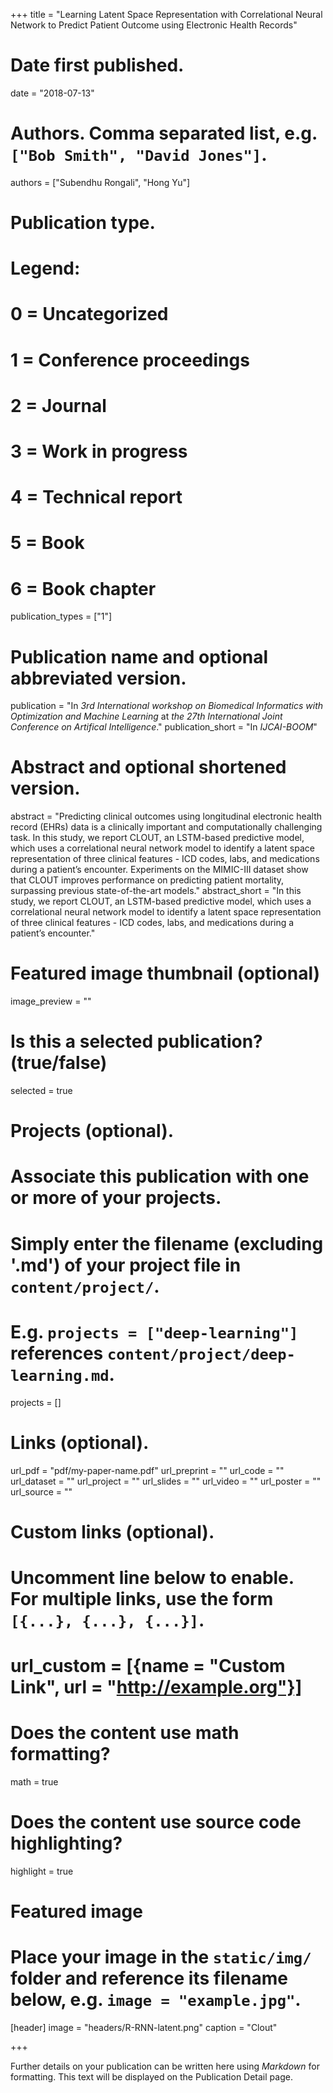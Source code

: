 +++
title = "Learning Latent Space Representation with Correlational Neural Network to Predict Patient Outcome using Electronic Health Records"

# Date first published.
date = "2018-07-13"

# Authors. Comma separated list, e.g. `["Bob Smith", "David Jones"]`.
authors = ["Subendhu Rongali", "Hong Yu"]

# Publication type.
# Legend:
# 0 = Uncategorized
# 1 = Conference proceedings
# 2 = Journal
# 3 = Work in progress
# 4 = Technical report
# 5 = Book
# 6 = Book chapter
publication_types = ["1"]

# Publication name and optional abbreviated version.
publication = "In *3rd International workshop on Biomedical Informatics with Optimization and Machine Learning* at *the 27th International Joint Conference on Artifical Intelligence*."
publication_short = "In *IJCAI-BOOM*"

# Abstract and optional shortened version.
abstract = "Predicting clinical outcomes using longitudinal electronic health record (EHRs) data is a clinically important and computationally challenging task. In this study, we report CLOUT, an LSTM-based predictive model, which uses a correlational neural network model to identify a latent space representation of three clinical features - ICD codes, labs, and medications during a patient’s encounter. Experiments on the MIMIC-III dataset show that CLOUT improves performance on predicting patient mortality, surpassing previous state-of-the-art models."
abstract_short = "In this study, we report CLOUT, an LSTM-based predictive model, which uses a correlational neural network model to identify a latent space representation of three clinical features - ICD codes, labs, and medications during a patient’s encounter."

# Featured image thumbnail (optional)
image_preview = ""

# Is this a selected publication? (true/false)
selected = true

# Projects (optional).
#   Associate this publication with one or more of your projects.
#   Simply enter the filename (excluding '.md') of your project file in `content/project/`.
#   E.g. `projects = ["deep-learning"]` references `content/project/deep-learning.md`.
projects = []

# Links (optional).
url_pdf = "pdf/my-paper-name.pdf"
url_preprint = ""
url_code = ""
url_dataset = ""
url_project = ""
url_slides = ""
url_video = ""
url_poster = ""
url_source = ""

# Custom links (optional).
#   Uncomment line below to enable. For multiple links, use the form `[{...}, {...}, {...}]`.
# url_custom = [{name = "Custom Link", url = "http://example.org"}]

# Does the content use math formatting?
math = true

# Does the content use source code highlighting?
highlight = true

# Featured image
# Place your image in the `static/img/` folder and reference its filename below, e.g. `image = "example.jpg"`.
[header]
image = "headers/R-RNN-latent.png"
caption = "Clout"

+++

Further details on your publication can be written here using *Markdown* for formatting. This text will be displayed on the Publication Detail page.
